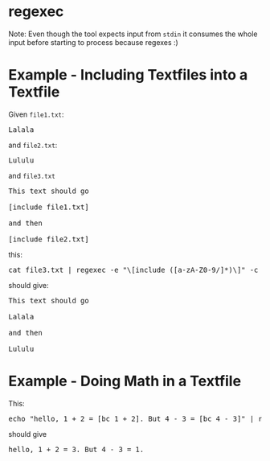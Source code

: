# regexec

Note: Even though the tool expects input from <code>stdin</code> it consumes the whole input before starting to process because regexes :)

# Example - Including Textfiles into a Textfile

Given <code>file1.txt</code>:

<pre>
Lalala
</pre>

and <code>file2.txt</code>:

<pre>
Lululu
</pre>

and <code>file3.txt</code>

<pre>
This text should go

[include file1.txt]

and then

[include file2.txt]
</pre>

this:

<pre>
cat file3.txt | regexec -e "\[include ([a-zA-Z0-9/]*)\]" -c "cat \0"
</pre>

should give:

<pre>
This text should go

Lalala

and then

Lululu
</pre>

# Example - Doing Math in a Textfile

This: 

<pre>
echo "hello, 1 + 2 = [bc 1 + 2]. But 4 - 3 = [bc 4 - 3]" | regexec -e "\[bc ([0-9]*) [+-] ([0-9]*)\]" -c "bc \0 \1 \2"
</pre>

should give 

<pre>
hello, 1 + 2 = 3. But 4 - 3 = 1.
</pre>


